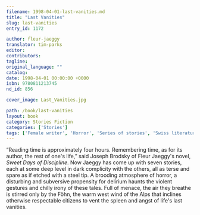 ```yaml
---
filename: 1998-04-01-last-vanities.md
title: "Last Vanities"
slug: last-vanities
entry_id: 1172

author: fleur-jaeggy
translator: tim-parks
editor: 
contributors: 
tagline: 
original_language: ""
catalog: 
date: 1998-04-01 00:00:00 +0000 
isbn: 9780811213745
nd_id: 856

cover_image: Last_Vanities.jpg

path: /book/last-vanities
layout: book
category: Stories Fiction
categories: ['Stories']
tags: ['Female writer', 'Horror', 'Series of stories', 'Swiss literature', 'Violence']
---
```

“Reading time is approximately four hours. Remembering time, as for its author, the rest of one's life,” said Joseph Brodsky of Fleur Jaeggy's novel, *Sweet Days of Discipline*. Now Jaeggy has come up with seven stories, each at some deep level in dark complicity with the others, all as terse and spare as if etched with a steel tip. A brooding atmosphere of horror, a disturbing and subversive propensity for delirium haunts the violent gestures and chilly irony of these tales. Full of menace, the air they breathe is stirred only by the Föhn, the warm west wind of the Alps that inclines otherwise respectable citizens to vent the spleen and angst of life's last vanities.





